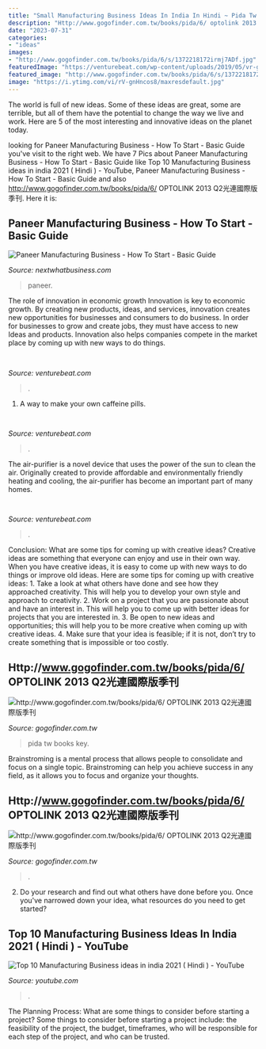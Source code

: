 ```yaml
---
title: "Small Manufacturing Business Ideas In India In Hindi ~ Pida Tw Books Key"
description: "Http://www.gogofinder.com.tw/books/pida/6/ optolink 2013 q2光連國際版季刊"
date: "2023-07-31"
categories:
- "ideas"
images:
- "http://www.gogofinder.com.tw/books/pida/6/s/1372218172irmj7ADf.jpg"
featuredImage: "https://venturebeat.com/wp-content/uploads/2019/05/vr-gaze-tracking.png"
featured_image: "http://www.gogofinder.com.tw/books/pida/6/s/1372218172irmj7ADf.jpg"
image: "https://i.ytimg.com/vi/rV-gnHncos8/maxresdefault.jpg"
---
```



The world is full of new ideas. Some of these ideas are great, some are terrible, but all of them have the potential to change the way we live and work. Here are 5 of the most interesting and innovative ideas on the planet today.

	

		
looking for Paneer Manufacturing Business - How To Start - Basic Guide you've visit to the right web. We have 7 Pics about Paneer Manufacturing Business - How To Start - Basic Guide like Top 10 Manufacturing Business ideas in india 2021 ( Hindi ) - YouTube, Paneer Manufacturing Business - How To Start - Basic Guide and also http://www.gogofinder.com.tw/books/pida/6/ OPTOLINK 2013 Q2光連國際版季刊. Here it is:
		
    
## Paneer Manufacturing Business - How To Start - Basic Guide

<img loading=lazy src="https://nextwhatbusiness.com/wp-content/uploads/2016/09/paneer-1170x550.jpeg" onerror="this.onerror=null;this.src='https://tse1.mm.bing.net/th?id=OIP.28DL2AZj2Yhwa2SlogWEsAHaDe&amp;pid=15.1';" alt="Paneer Manufacturing Business - How To Start - Basic Guide">

_Source: nextwhatbusiness.com_

>paneer. 

	

The role of innovation in economic growth
Innovation is key to economic growth. By creating new products, ideas, and services, innovation creates new opportunities for businesses and consumers to do business. In order for businesses to grow and create jobs, they must have access to new Ideas and products. Innovation also helps companies compete in the market place by coming up with new ways to do things.

    
## 

<img loading=lazy src="https://venturebeat.com/wp-content/uploads/2017/12/uspresidentssiri.jpg?w=800" onerror="this.onerror=null;this.src='https://tse3.mm.bing.net/th?id=OIP.OcejVjsL9Jibue1HaAgyjAHaFV&amp;pid=15.1';" alt="">

_Source: venturebeat.com_

>. 

	

1. A way to make your own caffeine pills.

    
## 

<img loading=lazy src="https://venturebeat.com/wp-content/uploads/2018/12/DfGtlDKW0AALxnR.jpg?w=800" onerror="this.onerror=null;this.src='https://tse2.mm.bing.net/th?id=OIP.q-8bGSNNa3u3IKVIYiDrvAHaE8&amp;pid=15.1';" alt="">

_Source: venturebeat.com_

>. 

	

The air-purifier is a novel device that uses the power of the sun to clean the air. Originally created to provide affordable and environmentally friendly heating and cooling, the air-purifier has become an important part of many homes.

    
## 

<img loading=lazy src="https://venturebeat.com/wp-content/uploads/2019/05/vr-gaze-tracking.png" onerror="this.onerror=null;this.src='https://tse2.mm.bing.net/th?id=OIP.bt9LbvnMIfFEFL8Y69jjNAHaEH&amp;pid=15.1';" alt="">

_Source: venturebeat.com_

>. 

	

Conclusion: What are some tips for coming up with creative ideas?
Creative ideas are something that everyone can enjoy and use in their own way. When you have creative ideas, it is easy to come up with new ways to do things or improve old ideas. Here are some tips for coming up with creative ideas: 1. Take a look at what others have done and see how they approached creativity. This will help you to develop your own style and approach to creativity. 2. Work on a project that you are passionate about and have an interest in. This will help you to come up with better ideas for projects that you are interested in. 3. Be open to new ideas and opportunities; this will help you to be more creative when coming up with creative ideas. 4. Make sure that your idea is feasible; if it is not, don’t try to create something that is impossible or too costly. 
    
## Http://www.gogofinder.com.tw/books/pida/6/ OPTOLINK 2013 Q2光連國際版季刊

<img loading=lazy src="http://www.gogofinder.com.tw/books/pida/6/s/1372218172irmj7ADf.jpg" onerror="this.onerror=null;this.src='https://tse4.mm.bing.net/th?id=OIP.z7-EeeQ_J0bsWZInD5bBvQHaKf&amp;pid=15.1';" alt="http://www.gogofinder.com.tw/books/pida/6/ OPTOLINK 2013 Q2光連國際版季刊">

_Source: gogofinder.com.tw_

>pida tw books key. 

	

Brainstroming is a mental process that allows people to consolidate and focus on a single topic. Brainstroming can help you achieve success in any field, as it allows you to focus and organize your thoughts.

    
## Http://www.gogofinder.com.tw/books/pida/6/ OPTOLINK 2013 Q2光連國際版季刊

<img loading=lazy src="http://www.gogofinder.com.tw/books/pida/6/s/13722181728invWvJR.jpg" onerror="this.onerror=null;this.src='https://tse2.mm.bing.net/th?id=OIP.jBsMmDa6E-iAmFwaDZFwDAHaKf&amp;pid=15.1';" alt="http://www.gogofinder.com.tw/books/pida/6/ OPTOLINK 2013 Q2光連國際版季刊">

_Source: gogofinder.com.tw_

>. 

	

2. Do your research and find out what others have done before you. Once you've narrowed down your idea, what resources do you need to get started? 

    
## Top 10 Manufacturing Business Ideas In India 2021 ( Hindi ) - YouTube

<img loading=lazy src="https://i.ytimg.com/vi/rV-gnHncos8/maxresdefault.jpg" onerror="this.onerror=null;this.src='https://tse3.mm.bing.net/th?id=OIP.KtH4STourOZ3vGXKooZjXgHaEK&amp;pid=15.1';" alt="Top 10 Manufacturing Business ideas in india 2021 ( Hindi ) - YouTube">

_Source: youtube.com_

>. 

	

The Planning Process: What are some things to consider before starting a project?
Some things to consider before starting a project include: the feasibility of the project, the budget, timeframes, who will be responsible for each step of the project, and who can be trusted.

